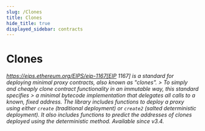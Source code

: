 ```yaml
---
slug: /Clones
title: Clones
hide_title: true
displayed_sidebar: contracts
---
```

# Clones







*https://eips.ethereum.org/EIPS/eip-1167[EIP 1167] is a standard for deploying minimal proxy contracts, also known as &quot;clones&quot;. &gt; To simply and cheaply clone contract functionality in an immutable way, this standard specifies &gt; a minimal bytecode implementation that delegates all calls to a known, fixed address. The library includes functions to deploy a proxy using either `create` (traditional deployment) or `create2` (salted deterministic deployment). It also includes functions to predict the addresses of clones deployed using the deterministic method. _Available since v3.4._*


